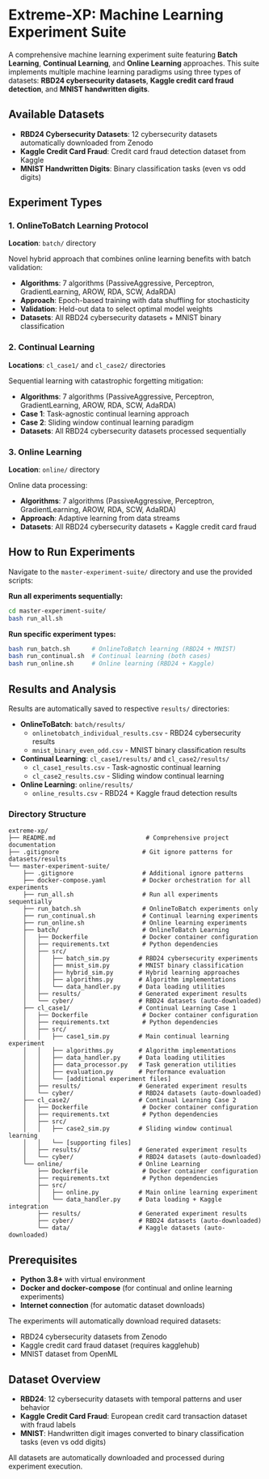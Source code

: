 # Extreme-XP: Machine Learning Experiment Suite

A comprehensive machine learning experiment suite featuring **Batch Learning**, **Continual Learning**, and **Online Learning** approaches. This suite implements multiple machine learning paradigms using three types of datasets: **RBD24 cybersecurity datasets**, **Kaggle credit card fraud detection**, and **MNIST handwritten digits**.

## Available Datasets

- **RBD24 Cybersecurity Datasets**: 12 cybersecurity datasets automatically downloaded from Zenodo
- **Kaggle Credit Card Fraud**: Credit card fraud detection dataset from Kaggle
- **MNIST Handwritten Digits**: Binary classification tasks (even vs odd digits)

## Experiment Types

### 1. OnlineToBatch Learning Protocol
**Location**: `batch/` directory

Novel hybrid approach that combines online learning benefits with batch validation:
- **Algorithms**: 7 algorithms (PassiveAggressive, Perceptron, GradientLearning, AROW, RDA, SCW, AdaRDA)
- **Approach**: Epoch-based training with data shuffling for stochasticity
- **Validation**: Held-out data to select optimal model weights
- **Datasets**: All RBD24 cybersecurity datasets + MNIST binary classification

### 2. Continual Learning
**Locations**: `cl_case1/` and `cl_case2/` directories

Sequential learning with catastrophic forgetting mitigation:
- **Algorithms**: 7 algorithms (PassiveAggressive, Perceptron, GradientLearning, AROW, RDA, SCW, AdaRDA)
- **Case 1**: Task-agnostic continual learning approach
- **Case 2**: Sliding window continual learning paradigm  
- **Datasets**: All RBD24 cybersecurity datasets processed sequentially

### 3. Online Learning  
**Location**: `online/` directory

Online data processing:
- **Algorithms**: 7 algorithms (PassiveAggressive, Perceptron, GradientLearning, AROW, RDA, SCW, AdaRDA)
- **Approach**: Adaptive learning from data streams
- **Datasets**: All RBD24 cybersecurity datasets + Kaggle credit card fraud


## How to Run Experiments

Navigate to the `master-experiment-suite/` directory and use the provided scripts:

**Run all experiments sequentially:**
```bash
cd master-experiment-suite/
bash run_all.sh
```

**Run specific experiment types:**
```bash
bash run_batch.sh      # OnlineToBatch learning (RBD24 + MNIST)
bash run_continual.sh  # Continual learning (both cases)  
bash run_online.sh     # Online learning (RBD24 + Kaggle)
```

## Results and Analysis

Results are automatically saved to respective `results/` directories:
- **OnlineToBatch**: `batch/results/`
  - `onlinetobatch_individual_results.csv` - RBD24 cybersecurity results
  - `mnist_binary_even_odd.csv` - MNIST binary classification results
- **Continual Learning**: `cl_case1/results/` and `cl_case2/results/`
  - `cl_case1_results.csv` - Task-agnostic continual learning
  - `cl_case2_results.csv` - Sliding window continual learning
- **Online Learning**: `online/results/`
  - `online_results.csv` - RBD24 + Kaggle fraud detection results


### Directory Structure
```
extreme-xp/
├── README.md                         # Comprehensive project documentation
├── .gitignore                       # Git ignore patterns for datasets/results
└── master-experiment-suite/
    ├── .gitignore                   # Additional ignore patterns
    ├── docker-compose.yaml          # Docker orchestration for all experiments
    ├── run_all.sh                   # Run all experiments sequentially
    ├── run_batch.sh                 # OnlineToBatch experiments only
    ├── run_continual.sh             # Continual learning experiments
    ├── run_online.sh                # Online learning experiments
    ├── batch/                       # OnlineToBatch Learning
    │   ├── Dockerfile               # Docker container configuration
    │   ├── requirements.txt         # Python dependencies
    │   ├── src/
    │   │   ├── batch_sim.py        # RBD24 cybersecurity experiments
    │   │   ├── mnist_sim.py        # MNIST binary classification
    │   │   ├── hybrid_sim.py       # Hybrid learning approaches
    │   │   ├── algorithms.py       # Algorithm implementations
    │   │   └── data_handler.py     # Data loading utilities
    │   ├── results/                # Generated experiment results
    │   └── cyber/                  # RBD24 datasets (auto-downloaded)
    ├── cl_case1/                   # Continual Learning Case 1 
    │   ├── Dockerfile               # Docker container configuration
    │   ├── requirements.txt         # Python dependencies
    │   ├── src/
    │   │   ├── case1_sim.py        # Main continual learning experiment
    │   │   ├── algorithms.py       # Algorithm implementations
    │   │   ├── data_handler.py     # Data loading utilities
    │   │   ├── data_processor.py   # Task generation utilities
    │   │   ├── evaluation.py       # Performance evaluation
    │   │   └── [additional experiment files]
    │   ├── results/                # Generated experiment results
    │   └── cyber/                  # RBD24 datasets (auto-downloaded)
    ├── cl_case2/                   # Continual Learning Case 2
    │   ├── Dockerfile               # Docker container configuration
    │   ├── requirements.txt         # Python dependencies
    │   ├── src/
    │   │   ├── case2_sim.py        # Sliding window continual learning
    │   │   └── [supporting files]
    │   ├── results/                # Generated experiment results
    │   └── cyber/                  # RBD24 datasets (auto-downloaded)
    └── online/                     # Online Learning
        ├── Dockerfile               # Docker container configuration
        ├── requirements.txt         # Python dependencies
        ├── src/
        │   ├── online.py           # Main online learning experiment
        │   └── data_handler.py     # Data loading + Kaggle integration
        ├── results/                # Generated experiment results
        ├── cyber/                  # RBD24 datasets (auto-downloaded)
        └── data/                   # Kaggle datasets (auto-downloaded)
```

## Prerequisites

- **Python 3.8+** with virtual environment
- **Docker and docker-compose** (for continual and online learning experiments)
- **Internet connection** (for automatic dataset downloads)

The experiments will automatically download required datasets:
- RBD24 cybersecurity datasets from Zenodo
- Kaggle credit card fraud dataset (requires kagglehub)
- MNIST dataset from OpenML

## Dataset Overview

- **RBD24**: 12 cybersecurity datasets with temporal patterns and user behavior
- **Kaggle Credit Card Fraud**: European credit card transaction dataset with fraud labels
- **MNIST**: Handwritten digit images converted to binary classification tasks (even vs odd digits)

All datasets are automatically downloaded and processed during experiment execution.


